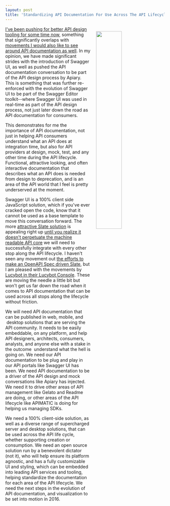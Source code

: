 ```yaml
---
layout: post
title: 'Standardizing API Documentation For Use Across The API Lifecycle'
---
```

<p><img style="padding: 15px;" src="http://kinlane-productions.s3.amazonaws.com/api_evangelist_site/blog/swagger_ui_petstore.png" alt="" width="40%" align="right" /></p>
<p><a href="http://apievangelist.com/2014/06/25/if-i-could-design-my-perfect-api-design-editor/">I've been pushing for better API design tooling for some time now</a>, something that significantly overlaps with <a href="http://apievangelist.com/2015/02/02/we-need-better-api-documentation-and-ui-deployment-options/">movements I would also like to see around API documentation as well</a>. In my opinion, we have made significant strides with the introduction of Swagger UI, as well as pushed the API documentation conversation to be part of the API design process by Apiary. This is something that was further re-enforced with the evolution of Swagger UI to be part of the Swagger Editor toolkit--where Swagger UI was used in real-time as part of the API design process, not just later down the road as API documentation for consumers.</p>
<p>This demonstrates for me the importance of API documentation, not just in helping API consumers understand what an API does at integration time, but also for API providers at design, mock, test, and any other time during the API lifecycle. Functional, attractive looking, and often interactive documentation that describes what an API does is needed from design to deprecation, and is an area of the API world that I feel is pretty underserved at the moment.</p>
<p>Swagger UI is a 100% client side JavaScript solution, which if you've ever cracked open the code, know that it cannot be used as a base template to move this&nbsp;conversation forward. The more <a href="https://github.com/lord/slate">attractive Slate solution</a> is appealing right up <a href="http://apievangelist.com/2015/06/25/we-should-be-generating-slate-from-swagger-so-we-maintain-a-machine-readable-core/">until you realize it doesn't perpetuate the machine readable API core</a> we will need to successfully integrate with every other stop along the API lifecycle. I haven't seen any movement out <a href="http://apievangelist.com/2015/06/25/we-should-be-generating-slate-from-swagger-so-we-maintain-a-machine-readable-core/">the efforts to make an OpenAPI Spec driven Slate</a>, but I am pleased with the movements by <a href="http://apievangelist.com/2016/01/25/a-new-open-source-interactive-api-documentation-from-folks-over-at-lucybot/">Lucybot in their Lucybot Console</a>. These are moving the needle a little bit&nbsp;but won't get us far down the road when it comes to API documentation that can be used across all stops along the lifecycle without friction.</p>
<p>We will need API documentation that can be published in web, mobile, and &nbsp;desktop solutions that are serving the API community. It needs to be easily embeddable, on any platform, and help API designers, architects, consumers, analysts, and anyone else with a stake in the outcome &nbsp;understand what the hell is going on. We need our API documentation to be plug and play in our API portals like Swagger UI has been. We need API documentation to be a driver of the API design and mock conversations like Apiary has injected. We need it to drive other areas of API management like Gelato and Readme are doing, or other areas of the API lifecycle like APIMATIC is doing for helping us managing SDKs.</p>
<p>We need a 100% client-side solution, as well as a diverse range of supercharged server and desktop solutions, that can be used across the API life cycle, whether supporting creation or consumption. We need an open source solution run by a benevolent dictator (not it), who will help ensure its platform agnostic, and has a fully customizable UI and styling, which can be embedded into leading API services and tooling, helping standardize the documentation for each area of the API lifecycle. We need the next steps in the evolution of API documentation, and visualization to be set into motion in 2016.</p>